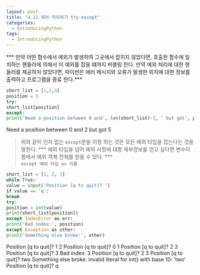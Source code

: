 ```yaml
---
layout: post
title: "4.11 에러 처리하기 try-except"
categories:
  - IntroducingPython
tags:
  - IntroducingPython
---
```


*** 만약 어떤 함수에서 예외가 발생하여 그곳에서 잡히지 않았다면, 호출한 함수에 일치하는 핸들러에 의해서 이 예외를 잡을 떄까지 버블링 한다. 만약 예외 처리에 대한 핸들러를 제공하지 않았다면, 파이썬은 에러 메시지와 오류가 발생한 위치에 대한 정보를 출력하고 프로그램을 종료 한다.***
```python
short_list = [1,2,3]
position = 5
try:
short_list[position]
except:
print('Need a position between 0 and', len(short_list)-1, ' but got', position)
```
Need a position between 0 and 2  but got 5
> 위와 같이 인자 없는 `except`문을 지정 하는 것은 모든 예외 타입을 잡는다는 것을 말한다.
*** 에외 타입을 넘어 예외 사항에 대항 세부정보를 얻고 싶다면 변수이름에서 예외 객체 전체를 얻을 수 있다. *** <br>
` except 예외 타입 as 이름 `
```python
short_list = [1, 2, 3]
while True:
value = input('Position [q to quit]? ')
if value == 'q':
break
try:
position = int(value)
print(short_list[position])
except IndexError as err:
print('Bad index:', position)
except Exception as other:
print('Something else broke:', other)
```
Position [q to quit]? 1
2
Position [q to quit]? 0
1
Position [q to quit]? 2
3
Position [q to quit]? 3
Bad index: 3
Position [q to quit]? 2
3
Position [q to quit]? two
Something else broke: invalid literal for int() with base 10: 'two'
Position [q to quit]? q

